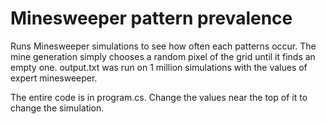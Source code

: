 # Minesweeper pattern prevalence
Runs Minesweeper simulations to see how often each patterns occur. The mine generation simply chooses a random pixel of the grid until it finds an empty one. output.txt was run on 1 million simulations with the values of expert minesweeper. 

The entire code is in program.cs. Change the values near the top of it to change the simulation. 
